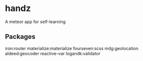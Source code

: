 # handz
A meteor app for self-learning

## Packages
iron:router
materialize:materialize
fourseven:scss
mdg:geolocation
aldeed:geocoder
reactive-var
logandk:validator
